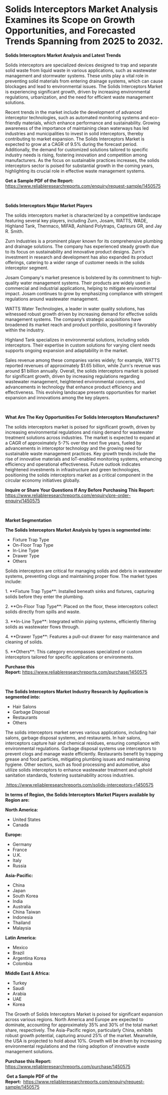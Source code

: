 <p><h1>Solids Interceptors Market Analysis Examines its Scope on Growth Opportunities, and Forecasted Trends Spanning from 2025 to 2032.</h1></p><p><strong>Solids Interceptors Market Analysis and Latest Trends</strong></p>
<p><p>Solids interceptors are specialized devices designed to trap and separate solid waste from liquid waste in various applications, such as wastewater management and stormwater systems. These units play a vital role in preventing solid materials from entering drainage systems, which can cause blockages and lead to environmental issues. The Solids Interceptors Market is experiencing significant growth, driven by increasing environmental regulations, urbanization, and the need for efficient waste management solutions.</p><p>Recent trends in the market include the development of advanced interceptor technologies, such as automated monitoring systems and eco-friendly materials, which enhance performance and sustainability. Growing awareness of the importance of maintaining clean waterways has led industries and municipalities to invest in solid interceptors, thereby contributing to market expansion. The Solids Interceptors Market is expected to grow at a CAGR of 9.5% during the forecast period. Additionally, the demand for customized solutions tailored to specific industry needs is rising, fostering innovation and competition among manufacturers. As the focus on sustainable practices increases, the solids interceptors sector is poised for substantial growth in the coming years, highlighting its crucial role in effective waste management systems.</p></p>
<p><strong>Get a Sample PDF of the Report:&nbsp;</strong> <a href="https://www.reliableresearchreports.com/enquiry/request-sample/1450575?utm_campaign=3436&utm_medium=2&utm_source=Github&utm_content=ia&utm_term=16042025&utm_id=solids-interceptors">https://www.reliableresearchreports.com/enquiry/request-sample/1450575</a></p>
<p>&nbsp;</p>
<p><strong>Solids Interceptors Major Market Players</strong></p>
<p><p>The solids interceptors market is characterized by a competitive landscape featuring several key players, including Zurn, Josam, WATTS, WADE, Highland Tank, Thermaco, MIFAB, Ashland Polytraps, Capteurs GR, and Jay R. Smith. </p><p>Zurn Industries is a prominent player known for its comprehensive plumbing and drainage solutions. The company has experienced steady growth due to its focus on sustainability and innovative product designs. Zurn's investment in research and development has also expanded its product offerings, catering to a wider range of customer needs in the solids interceptor segment.</p><p>Josam Company's market presence is bolstered by its commitment to high-quality water management systems. Their products are widely used in commercial and industrial applications, helping to mitigate environmental impact. Josam continues to grow by emphasizing compliance with stringent regulations around wastewater management.</p><p>WATTS Water Technologies, a leader in water quality solutions, has witnessed robust growth driven by increasing demand for effective solids management systems. The company’s strategic acquisitions have broadened its market reach and product portfolio, positioning it favorably within the industry.</p><p>Highland Tank specializes in environmental solutions, including solids interceptors. Their expertise in custom solutions for varying client needs supports ongoing expansion and adaptability in the market.</p><p>Sales revenue among these companies varies widely; for example, WATTS reported revenues of approximately $1.65 billion, while Zurn's revenue was around $1 billion annually. Overall, the solids interceptors market is poised for significant growth, driven by increasing regulations regarding wastewater management, heightened environmental concerns, and advancements in technology that enhance product efficiency and effectiveness. This evolving landscape presents opportunities for market expansion and innovations among the key players.</p></p>
<p>&nbsp;</p>
<p><strong>What Are The Key Opportunities For Solids Interceptors Manufacturers?</strong></p>
<p><p>The solids interceptors market is poised for significant growth, driven by increasing environmental regulations and rising demand for wastewater treatment solutions across industries. The market is expected to expand at a CAGR of approximately 5-7% over the next five years, fueled by advancements in interceptor technology and the growing need for sustainable waste management practices. Key growth trends include the rise of innovative materials and IoT-enabled monitoring systems, enhancing efficiency and operational effectiveness. Future outlook indicates heightened investments in infrastructure and green technologies, positioning the solids interceptors market as a critical component in the circular economy initiatives globally.</p></p>
<p><strong>Inquire or Share Your Questions If Any Before Purchasing This Report:</strong> <a href="https://www.reliableresearchreports.com/enquiry/pre-order-enquiry/1450575?utm_campaign=3436&utm_medium=2&utm_source=Github&utm_content=ia&utm_term=16042025&utm_id=solids-interceptors">https://www.reliableresearchreports.com/enquiry/pre-order-enquiry/1450575</a></p>
<p>&nbsp;</p>
<p><strong>Market Segmentation</strong></p>
<p><strong>The Solids Interceptors Market Analysis by types is segmented into:</strong></p>
<p><ul><li>Fixture Trap Type</li><li>On-Floor Trap Type</li><li>In-Line Type</li><li>Drawer Type</li><li>Others</li></ul></p>
<p><p>Solids interceptors are critical for managing solids and debris in wastewater systems, preventing clogs and maintaining proper flow. The market types include:</p><p>1. **Fixture Trap Type**: Installed beneath sinks and fixtures, capturing solids before they enter the plumbing.</p><p>2. **On-Floor Trap Type**: Placed on the floor, these interceptors collect solids directly from spills and waste.</p><p>3. **In-Line Type**: Integrated within piping systems, efficiently filtering solids as wastewater flows through.</p><p>4. **Drawer Type**: Features a pull-out drawer for easy maintenance and cleaning of solids.</p><p>5. **Others**: This category encompasses specialized or custom interceptors tailored for specific applications or environments.</p></p>
<p><strong>Purchase this Report:&nbsp;</strong><a href="https://www.reliableresearchreports.com/purchase/1450575?utm_campaign=3436&utm_medium=2&utm_source=Github&utm_content=ia&utm_term=16042025&utm_id=solids-interceptors">https://www.reliableresearchreports.com/purchase/1450575</a></p>
<p>&nbsp;</p>
<p><strong>The Solids Interceptors Market Industry Research by Application is segmented into:</strong></p>
<p><ul><li>Hair Salons</li><li>Garbage Disposal</li><li>Restaurants</li><li>Others</li></ul></p>
<p><p>The solids interceptors market serves various applications, including hair salons, garbage disposal systems, and restaurants. In hair salons, interceptors capture hair and chemical residues, ensuring compliance with environmental regulations. Garbage disposal systems use interceptors to prevent clogs and manage waste efficiently. Restaurants benefit by trapping grease and food particles, mitigating plumbing issues and maintaining hygiene. Other sectors, such as food processing and automotive, also utilize solids interceptors to enhance wastewater treatment and uphold sanitation standards, fostering sustainability across industries.</p></p>
<p><a href="https://www.reliableresearchreports.com/solids-interceptors-r1450575?utm_campaign=3436&utm_medium=2&utm_source=Github&utm_content=ia&utm_term=16042025&utm_id=solids-interceptors">&nbsp;https://www.reliableresearchreports.com/solids-interceptors-r1450575</a></p>
<p><strong>In terms of Region, the Solids Interceptors Market Players available by Region are:</strong></p>
<p>
    <p> <strong> North America: </strong>
        <ul>
            <li>United States</li>
            <li>Canada</li>
        </ul>
        </p> 
    <p> <strong> Europe: </strong>
        <ul>
            <li>Germany</li>
            <li>France</li>
            <li>U.K.</li>
            <li>Italy</li>
            <li>Russia</li>
        </ul>
        </p> 
    <p> <strong> Asia-Pacific: </strong>
        <ul>
            <li>China</li>
            <li>Japan</li>
            <li>South Korea</li>
            <li>India</li>
            <li>Australia</li>
            <li>China Taiwan</li>
            <li>Indonesia</li>
            <li>Thailand</li>
            <li>Malaysia</li>
        </ul>
        </p> 
    <p> <strong> Latin America: </strong>
        <ul>
            <li>Mexico</li>
            <li>Brazil</li>
            <li>Argentina Korea</li>
            <li>Colombia</li>
        </ul>
        </p> 
    <p> <strong> Middle East & Africa: </strong>
        <ul>
            <li>Turkey</li>
            <li>Saudi</li>
            <li>Arabia</li>
            <li>UAE</li>
            <li>Korea</li>
        </ul>
    </p>
    </p>
<p><p>The Growth of Solids Interceptors Market is poised for significant expansion across various regions. North America and Europe are expected to dominate, accounting for approximately 35% and 30% of the total market share, respectively. The Asia-Pacific region, particularly China, exhibits robust growth potential, capturing around 25% of the market. Meanwhile, the USA is projected to hold about 10%. Growth will be driven by increasing environmental regulations and the rising adoption of innovative waste management solutions.</p></p>
<p><strong>Purchase this Report: </strong><a href="https://www.reliableresearchreports.com/purchase/1450575?utm_campaign=3436&utm_medium=2&utm_source=Github&utm_content=ia&utm_term=16042025&utm_id=solids-interceptors">https://www.reliableresearchreports.com/purchase/1450575</a></p>
<p>&nbsp;<strong>Get a Sample PDF of the Report:&nbsp;&nbsp;</strong><a href="https://www.reliableresearchreports.com/enquiry/request-sample/1450575?utm_campaign=3436&utm_medium=2&utm_source=Github&utm_content=ia&utm_term=16042025&utm_id=solids-interceptors">https://www.reliableresearchreports.com/enquiry/request-sample/1450575</a></p>
<p><strong></strong></p>
<p><p></p><p></p><p></p></p>